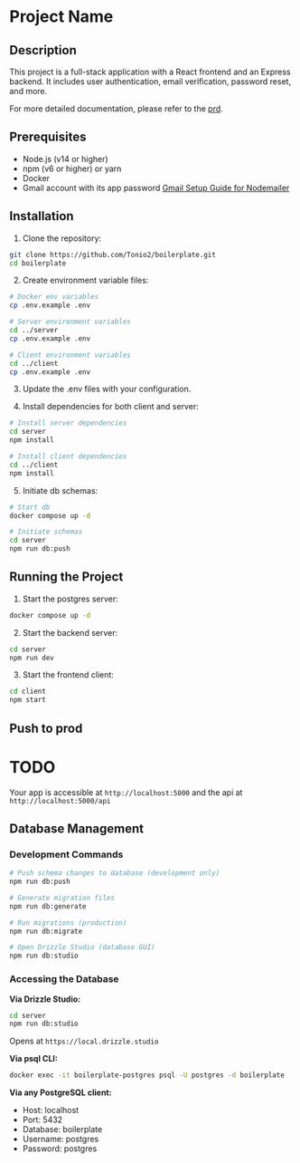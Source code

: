 # Project Name

## Description

This project is a full-stack application with a React frontend and an Express backend. It includes user authentication, email verification, password reset, and more.

For more detailed documentation, please refer to the [prd](./docs/prd.md).

## Prerequisites

- Node.js (v14 or higher)
- npm (v6 or higher) or yarn
- Docker
- Gmail account with its app password [Gmail Setup Guide for Nodemailer](.docs/gmail.md)

## Installation

1. Clone the repository:

```sh
git clone https://github.com/Tonio2/boilerplate.git
cd boilerplate
```

2. Create environment variable files:

```sh
# Docker env variables
cp .env.example .env

# Server environment variables
cd ../server
cp .env.example .env

# Client environment variables
cd ../client
cp .env.example .env
```

3. Update the .env files with your configuration.

4. Install dependencies for both client and server:

```sh
# Install server dependencies
cd server
npm install

# Install client dependencies
cd ../client
npm install
```

5. Initiate db schemas:

```sh
# Start db
docker compose up -d

# Initiate schemas
cd server
npm run db:push
```


## Running the Project

1. Start the postgres server:

```sh
docker compose up -d
```

2. Start the backend server:

```sh
cd server
npm run dev
```

3. Start the frontend client:

```sh
cd client
npm start
```

## Push to prod

# TODO

Your app is accessible at `http://localhost:5000` and the api at `http://localhost:5000/api`

## Database Management

### Development Commands

```bash
# Push schema changes to database (development only)
npm run db:push

# Generate migration files
npm run db:generate

# Run migrations (production)
npm run db:migrate

# Open Drizzle Studio (database GUI)
npm run db:studio
```

### Accessing the Database

**Via Drizzle Studio:**
```bash
cd server
npm run db:studio
```
Opens at `https://local.drizzle.studio`

**Via psql CLI:**
```bash
docker exec -it boilerplate-postgres psql -U postgres -d boilerplate
```

**Via any PostgreSQL client:**
- Host: localhost
- Port: 5432
- Database: boilerplate
- Username: postgres
- Password: postgres
